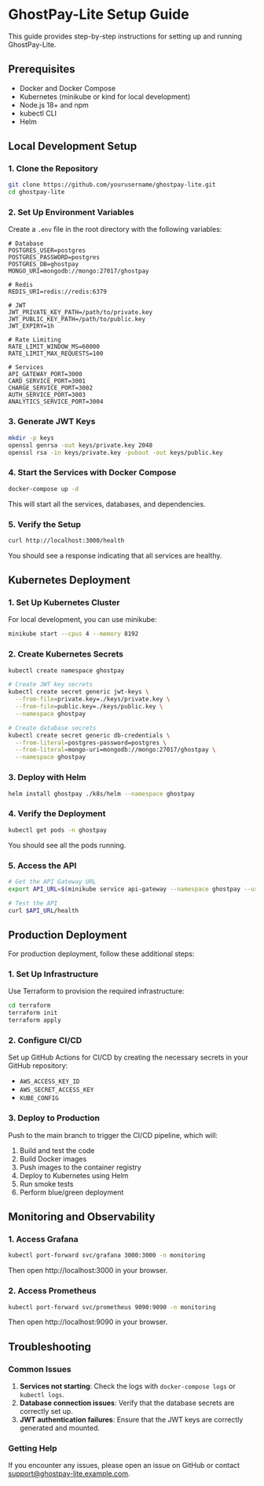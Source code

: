 # GhostPay-Lite Setup Guide

This guide provides step-by-step instructions for setting up and running GhostPay-Lite.

## Prerequisites

- Docker and Docker Compose
- Kubernetes (minikube or kind for local development)
- Node.js 18+ and npm
- kubectl CLI
- Helm

## Local Development Setup

### 1. Clone the Repository

```bash
git clone https://github.com/yourusername/ghostpay-lite.git
cd ghostpay-lite
```

### 2. Set Up Environment Variables

Create a `.env` file in the root directory with the following variables:

```
# Database
POSTGRES_USER=postgres
POSTGRES_PASSWORD=postgres
POSTGRES_DB=ghostpay
MONGO_URI=mongodb://mongo:27017/ghostpay

# Redis
REDIS_URI=redis://redis:6379

# JWT
JWT_PRIVATE_KEY_PATH=/path/to/private.key
JWT_PUBLIC_KEY_PATH=/path/to/public.key
JWT_EXPIRY=1h

# Rate Limiting
RATE_LIMIT_WINDOW_MS=60000
RATE_LIMIT_MAX_REQUESTS=100

# Services
API_GATEWAY_PORT=3000
CARD_SERVICE_PORT=3001
CHARGE_SERVICE_PORT=3002
AUTH_SERVICE_PORT=3003
ANALYTICS_SERVICE_PORT=3004
```

### 3. Generate JWT Keys

```bash
mkdir -p keys
openssl genrsa -out keys/private.key 2048
openssl rsa -in keys/private.key -pubout -out keys/public.key
```

### 4. Start the Services with Docker Compose

```bash
docker-compose up -d
```

This will start all the services, databases, and dependencies.

### 5. Verify the Setup

```bash
curl http://localhost:3000/health
```

You should see a response indicating that all services are healthy.

## Kubernetes Deployment

### 1. Set Up Kubernetes Cluster

For local development, you can use minikube:

```bash
minikube start --cpus 4 --memory 8192
```

### 2. Create Kubernetes Secrets

```bash
kubectl create namespace ghostpay

# Create JWT key secrets
kubectl create secret generic jwt-keys \
  --from-file=private.key=./keys/private.key \
  --from-file=public.key=./keys/public.key \
  --namespace ghostpay

# Create database secrets
kubectl create secret generic db-credentials \
  --from-literal=postgres-password=postgres \
  --from-literal=mongo-uri=mongodb://mongo:27017/ghostpay \
  --namespace ghostpay
```

### 3. Deploy with Helm

```bash
helm install ghostpay ./k8s/helm --namespace ghostpay
```

### 4. Verify the Deployment

```bash
kubectl get pods -n ghostpay
```

You should see all the pods running.

### 5. Access the API

```bash
# Get the API Gateway URL
export API_URL=$(minikube service api-gateway --namespace ghostpay --url)

# Test the API
curl $API_URL/health
```

## Production Deployment

For production deployment, follow these additional steps:

### 1. Set Up Infrastructure

Use Terraform to provision the required infrastructure:

```bash
cd terraform
terraform init
terraform apply
```

### 2. Configure CI/CD

Set up GitHub Actions for CI/CD by creating the necessary secrets in your GitHub repository:

- `AWS_ACCESS_KEY_ID`
- `AWS_SECRET_ACCESS_KEY`
- `KUBE_CONFIG`

### 3. Deploy to Production

Push to the main branch to trigger the CI/CD pipeline, which will:

1. Build and test the code
2. Build Docker images
3. Push images to the container registry
4. Deploy to Kubernetes using Helm
5. Run smoke tests
6. Perform blue/green deployment

## Monitoring and Observability

### 1. Access Grafana

```bash
kubectl port-forward svc/grafana 3000:3000 -n monitoring
```

Then open http://localhost:3000 in your browser.

### 2. Access Prometheus

```bash
kubectl port-forward svc/prometheus 9090:9090 -n monitoring
```

Then open http://localhost:9090 in your browser.

## Troubleshooting

### Common Issues

1. **Services not starting**: Check the logs with `docker-compose logs` or `kubectl logs`.
2. **Database connection issues**: Verify that the database secrets are correctly set up.
3. **JWT authentication failures**: Ensure that the JWT keys are correctly generated and mounted.

### Getting Help

If you encounter any issues, please open an issue on GitHub or contact support@ghostpay-lite.example.com.
